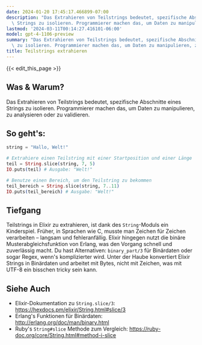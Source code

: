 ```yaml
---
date: 2024-01-20 17:45:17.466899-07:00
description: "Das Extrahieren von Teilstrings bedeutet, spezifische Abschnitte eines\
  \ Strings zu isolieren. Programmierer machen das, um Daten zu manipulieren, zu\u2026"
lastmod: '2024-03-11T00:14:27.416101-06:00'
model: gpt-4-1106-preview
summary: "Das Extrahieren von Teilstrings bedeutet, spezifische Abschnitte eines Strings\
  \ zu isolieren. Programmierer machen das, um Daten zu manipulieren, zu\u2026"
title: Teilstrings extrahieren
---
```


{{< edit_this_page >}}

## Was & Warum?
Das Extrahieren von Teilstrings bedeutet, spezifische Abschnitte eines Strings zu isolieren. Programmierer machen das, um Daten zu manipulieren, zu analysieren oder zu validieren.

## So geht's:
```elixir
string = "Hallo, Welt!"

# Extrahiere einen Teilstring mit einer Startposition und einer Länge
teil = String.slice(string, 7, 5)
IO.puts(teil) # Ausgabe: "Welt!"

# Benutze einen Bereich, um den Teilstring zu bekommen
teil_bereich = String.slice(string, 7..11)
IO.puts(teil_bereich) # Ausgabe: "Welt!"
```

## Tiefgang
Teilstrings in Elixir zu extrahieren, ist dank des `String`-Moduls ein Kinderspiel. Früher, in Sprachen wie C, musste man Zeichen für Zeichen verarbeiten – langsam und fehleranfällig. Elixir hingegen nutzt die binäre Musterabgleichsfunktion von Erlang, was den Vorgang schnell und zuverlässig macht. Du hast Alternativen: `binary_part/3` für Binärdaten oder sogar Regex, wenn's komplizierter wird. Unter der Haube konvertiert Elixir Strings in Binärdaten und arbeitet mit Bytes, nicht mit Zeichen, was mit UTF-8 ein bisschen tricky sein kann.

## Siehe Auch
- Elixir-Dokumentation zu `String.slice/3`: https://hexdocs.pm/elixir/String.html#slice/3
- Erlang's Funktionen für Binärdaten: http://erlang.org/doc/man/binary.html
- Ruby's `String#slice` Methode zum Vergleich: https://ruby-doc.org/core/String.html#method-i-slice
